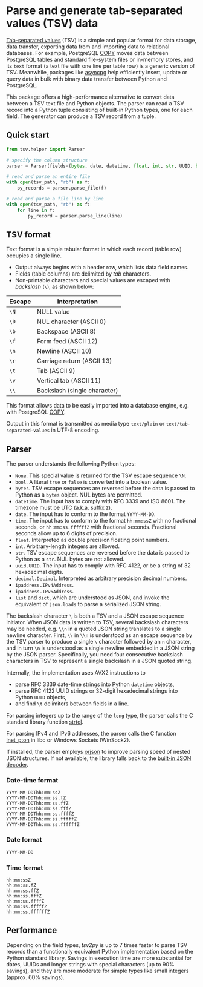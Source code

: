# Parse and generate tab-separated values (TSV) data

[Tab-separated values](https://en.wikipedia.org/wiki/Tab-separated_values) (TSV) is a simple and popular format for data storage, data transfer, exporting data from and importing data to relational databases. For example, PostgreSQL [COPY](https://www.postgresql.org/docs/current/sql-copy.html) moves data between PostgreSQL tables and standard file-system files or in-memory stores, and its `text` format (a text file with one line per table row) is a generic version of TSV. Meanwhile, packages like [asyncpg](https://magicstack.github.io/asyncpg/current/index.html) help efficiently insert, update or query data in bulk with binary data transfer between Python and PostgreSQL.

This package offers a high-performance alternative to convert data between a TSV text file and Python objects. The parser can read a TSV record into a Python tuple consisting of built-in Python types, one for each field. The generator can produce a TSV record from a tuple.

## Quick start

```python
from tsv.helper import Parser

# specify the column structure
parser = Parser(fields=(bytes, date, datetime, float, int, str, UUID, bool))

# read and parse an entire file
with open(tsv_path, "rb") as f:
    py_records = parser.parse_file(f)

# read and parse a file line by line
with open(tsv_path, "rb") as f:
    for line in f:
        py_record = parser.parse_line(line)
```

## TSV format

Text format is a simple tabular format in which each record (table row) occupies a single line.

* Output always begins with a header row, which lists data field names.
* Fields (table columns) are delimited by *tab* characters.
* Non-printable characters and special values are escaped with *backslash* (`\`), as shown below:

| Escape | Interpretation               |
| ------ | ---------------------------- |
| `\N`   | NULL value                   |
| `\0`   | NUL character (ASCII 0)      |
| `\b`   | Backspace (ASCII 8)          |
| `\f`   | Form feed (ASCII 12)         |
| `\n`   | Newline (ASCII 10)           |
| `\r`   | Carriage return (ASCII 13)   |
| `\t`   | Tab (ASCII 9)                |
| `\v`   | Vertical tab (ASCII 11)      |
| `\\`   | Backslash (single character) |

This format allows data to be easily imported into a database engine, e.g. with PostgreSQL [COPY](https://www.postgresql.org/docs/current/sql-copy.html).

Output in this format is transmitted as media type `text/plain` or `text/tab-separated-values` in UTF-8 encoding.

## Parser

The parser understands the following Python types:

* `None`. This special value is returned for the TSV escape sequence `\N`.
* `bool`. A literal `true` or `false` is converted into a boolean value.
* `bytes`. TSV escape sequences are reversed before the data is passed to Python as a `bytes` object. NUL bytes are permitted.
* `datetime`. The input has to comply with RFC 3339 and ISO 8601. The timezone must be UTC (a.k.a. suffix `Z`).
* `date`. The input has to conform to the format `YYYY-MM-DD`.
* `time`. The input has to conform to the format `hh:mm:ssZ` with no fractional seconds, or `hh:mm:ss.ffffffZ` with fractional seconds. Fractional seconds allow up to 6 digits of precision.
* `float`. Interpreted as double precision floating point numbers.
* `int`. Arbitrary-length integers are allowed.
* `str`. TSV escape sequences are reversed before the data is passed to Python as a `str`. NUL bytes are not allowed.
* `uuid.UUID`. The input has to comply with RFC 4122, or be a string of 32 hexadecimal digits.
* `decimal.Decimal`. Interpreted as arbitrary precision decimal numbers.
* `ipaddress.IPv4Address`.
* `ipaddress.IPv6Address`.
* `list` and `dict`, which are understood as JSON, and invoke the equivalent of `json.loads` to parse a serialized JSON string.

The backslash character `\` is both a TSV and a JSON escape sequence initiator. When JSON data is written to TSV, several backslash characters may be needed, e.g. `\\n` in a quoted JSON string translates to a single newline character. First, `\\` in `\\n` is understood as an escape sequence by the TSV parser to produce a single `\` character followed by an `n` character, and in turn `\n` is understood as a single newline embedded in a JSON string by the JSON parser. Specifically, you need four consecutive backslash characters in TSV to represent a single backslash in a JSON quoted string.

Internally, the implementation uses AVX2 instructions to

* parse RFC 3339 date-time strings into Python `datetime` objects,
* parse RFC 4122 UUID strings or 32-digit hexadecimal strings into Python `UUID` objects,
* and find `\t` delimiters between fields in a line.

For parsing integers up to the range of the `long` type, the parser calls the C standard library function [strtol](https://en.cppreference.com/w/c/string/byte/strtol).

For parsing IPv4 and IPv6 addresses, the parser calls the C function [inet_pton](https://man7.org/linux/man-pages/man3/inet_pton.3.html) in libc or Windows Sockets (WinSock2).

If installed, the parser employs [orjson](https://github.com/ijl/orjson) to improve parsing speed of nested JSON structures. If not available, the library falls back to the [built-in JSON decoder](https://docs.python.org/3/library/json.html).

### Date-time format

```
YYYY-MM-DDThh:mm:ssZ
YYYY-MM-DDThh:mm:ss.fZ
YYYY-MM-DDThh:mm:ss.ffZ
YYYY-MM-DDThh:mm:ss.fffZ
YYYY-MM-DDThh:mm:ss.ffffZ
YYYY-MM-DDThh:mm:ss.fffffZ
YYYY-MM-DDThh:mm:ss.ffffffZ
```

### Date format

```
YYYY-MM-DD
```

### Time format

```
hh:mm:ssZ
hh:mm:ss.fZ
hh:mm:ss.ffZ
hh:mm:ss.fffZ
hh:mm:ss.ffffZ
hh:mm:ss.fffffZ
hh:mm:ss.ffffffZ
```

## Performance

Depending on the field types, *tsv2py* is up to 7 times faster to parse TSV records than a functionally equivalent Python implementation based on the Python standard library. Savings in execution time are more substantial for dates, UUIDs and longer strings with special characters (up to 90% savings), and they are more moderate for simple types like small integers (approx. 60% savings).
